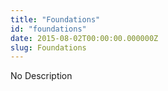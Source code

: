 ```yaml
---
title: "Foundations"
id: "foundations"
date: 2015-08-02T00:00:00.000000Z
slug: Foundations
---
```


No Description
